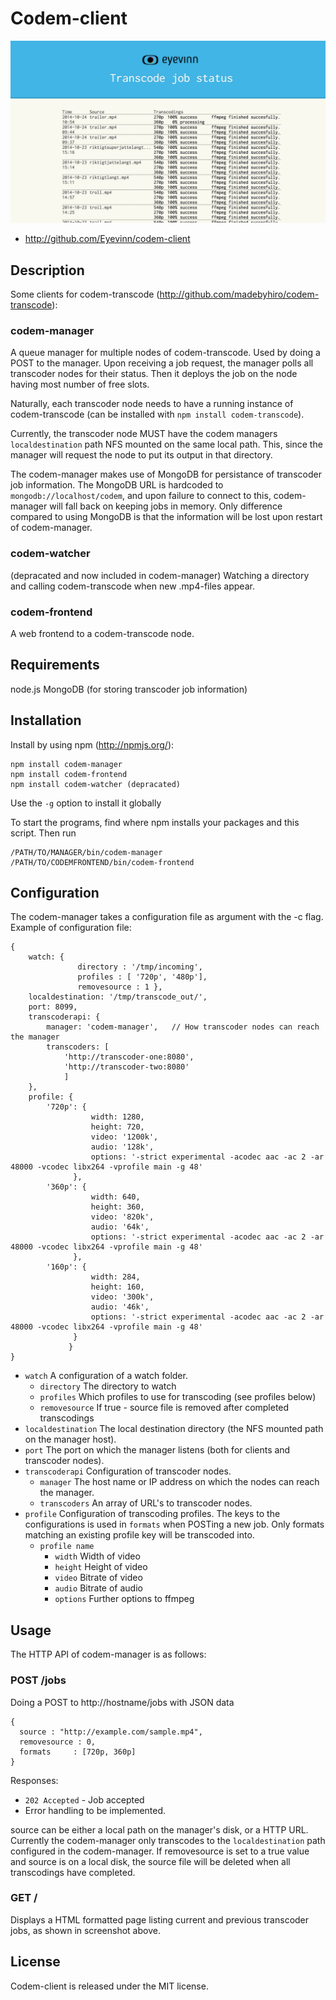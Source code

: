 # Codem-client

![Screenshot of codem-manager](/codem-manager/screenshots/transcoder.png?raw=true "Screenshot")

* http://github.com/Eyevinn/codem-client

## Description

Some clients for codem-transcode (http://github.com/madebyhiro/codem-transcode):

### codem-manager

A queue manager for multiple nodes of codem-transcode. Used by doing a POST to
the manager.  Upon receiving a job request, the manager polls all transcoder
nodes for their status. Then it deploys the job on the node having most number
of free slots.

Naturally, each transcoder node needs to have a running instance of
codem-transcode (can be installed with `npm install codem-transcode`).

Currently, the transcoder node MUST have the codem managers `localdestination`
path NFS mounted on the same local path. This, since the manager will request
the node to put its output in that directory.

The codem-manager makes use of MongoDB for persistance of transcoder job information.
The MongoDB URL is hardcoded to `mongodb://localhost/codem`, and upon failure to connect
to this, codem-manager will fall back on keeping jobs in memory. Only difference compared to
using MongoDB is that the information will be lost upon restart of codem-manager.

### codem-watcher 

(depracated and now included in codem-manager)
Watching a directory and calling codem-transcode when new .mp4-files appear.

### codem-frontend 

A web frontend to a codem-transcode node.

## Requirements
node.js
MongoDB (for storing transcoder job information)

## Installation
Install by using npm (http://npmjs.org/):

    npm install codem-manager
    npm install codem-frontend
    npm install codem-watcher (depracated)

Use the `-g` option to install it globally

To start the programs, find where npm installs your packages and this script. Then run

    /PATH/TO/MANAGER/bin/codem-manager
    /PATH/TO/CODEMFRONTEND/bin/codem-frontend

## Configuration

The codem-manager takes a configuration file as argument with the -c flag. Example of configuration file:

    {
        watch: {
                   directory : '/tmp/incoming',
                   profiles : [ '720p', '480p'],
                   removesource : 1 },
        localdestination: '/tmp/transcode_out/',
        port: 8099,
        transcoderapi: {
            manager: 'codem-manager',   // How transcoder nodes can reach the manager
            transcoders: [
                'http://transcoder-one:8080',
                'http://transcoder-two:8080' 
                ] 
        },
        profile: {
            '720p': {
                      width: 1280,
                      height: 720,
                      video: '1200k',
                      audio: '128k',
                      options: '-strict experimental -acodec aac -ac 2 -ar 48000 -vcodec libx264 -vprofile main -g 48' 
                  },
            '360p': {
                      width: 640,
                      height: 360,
                      video: '820k',
                      audio: '64k',
                      options: '-strict experimental -acodec aac -ac 2 -ar 48000 -vcodec libx264 -vprofile main -g 48'
                  },
            '160p': {
                      width: 284,
                      height: 160,
                      video: '300k',
                      audio: '46k',
                      options: '-strict experimental -acodec aac -ac 2 -ar 48000 -vcodec libx264 -vprofile main -g 48'
                  }
                 }
    }

* `watch` A configuration of a watch folder.
    * `directory` The directory to watch
    * `profiles` Which profiles to use for transcoding (see profiles below)
    * `removesource` If true - source file is removed after completed transcodings
* `localdestination`  The local destination directory (the NFS mounted path on the manager host).
* `port` The port on which the manager listens (both for clients and transcoder nodes).
* `transcoderapi` Configuration of transcoder nodes.
    * `manager` The host name or IP address on which the nodes can reach the manager.
    * `transcoders` An array of URL's to transcoder nodes.
* `profile` Configuration of transcoding profiles. The keys to the configurations is used in `formats` when POSTing a new job. Only formats matching an existing profile key will be transcoded into.
    * `profile name`
        * `width` Width of video
        * `height` Height of video
        * `video` Bitrate of video
        * `audio` Bitrate of audio
        * `options` Further options to ffmpeg

## Usage

The HTTP API of codem-manager is as follows:
### POST /jobs

Doing a POST to http://hostname/jobs with JSON data

    { 
      source : "http://example.com/sample.mp4",
      removesource : 0,
      formats     : [720p, 360p]
    }

Responses:
* `202 Accepted` - Job accepted
* Error handling to be implemented.

source can be either a local path on the manager's disk, or a HTTP URL.
Currently the codem-manager only transcodes to the `localdestination` path configured in the codem-manager.
If removesource is set to a true value and source is on a local disk, the source file will be deleted when all transcodings have completed.

### GET /

Displays a HTML formatted page listing current and previous transcoder jobs, as shown in screenshot above.

## License
Codem-client is released under the MIT license.
